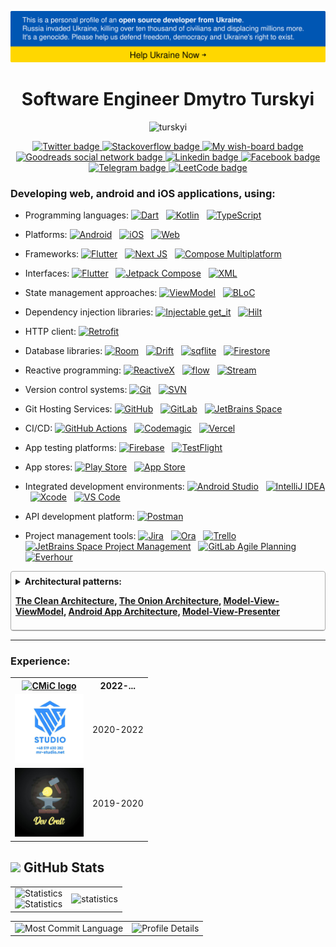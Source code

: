 [![Stand With Ukraine](https://raw.githubusercontent.com/vshymanskyy/StandWithUkraine/main/banner-personal-page.svg)](https://stand-with-ukraine.pp.ua)

<!--suppress HtmlDeprecatedAttribute -->
<div align="center">
  <a href="https://turskyi.github.io"></a>
  <h1 style="width:100%;height:10%;text-align:center;position:relative;top:40%;">Software Engineer Dmytro Turskyi</h1>
  <p align="center"> <img src="https://komarev.com/ghpvc/?username=turskyi&label=Profile%20views&color=0e75b6&style=plastic" alt="turskyi" /> </p>
</div>
<!--suppress HtmlDeprecatedAttribute -->
<p align="center">
    <!--- Twitter -->
 <a href="https://twitter.com/DmytroTurskyi">
  <img src="https://img.shields.io/twitter/follow/DmytroTurskyi.svg?style=social" alt="Twitter badge"/>
 </a>
   <!--- stack-overflow -->
  <a href="https://stackoverflow.com/users/10636137">
  <img src ="https://img.shields.io/badge/-Stackoverflow-gray?style=plastic&logo=stack-overflow&link=https://stackoverflow.com/users/10636137" alt="Stackoverflow badge"/>
 </a>
  <!--- my wish board -->
 <a href="https://mywishboard.com/@turskyi" target="_blank" rel="noopener noreferrer">
  <img src ="https://img.shields.io/badge/-My_Wishboard-orange?style=plastic&logo=mywishboard&logoColor=orange&link=https://mywishboard.com/@turskyi" alt="My wish-board badge"/>
 </a>
  <!--- Goodreads (books I read) -->
 <a href="https://www.goodreads.com/user/show/89268945-dmytro-turskyi" target="_blank" rel="noopener noreferrer">
  <img src ="https://img.shields.io/badge/-goodreads-beige?style=plastic&logo=goodreads&logoColor=brown&link=https://www.goodreads.com/user/show/89268945-dmytro-turskyi" alt="Goodreads social network badge"/>
 </a>
    <!--- LinkedIn (my company) -->
 <a href="https://www.linkedin.com/company/dmytro-turskyi">
  <img src ="https://img.shields.io/badge/-Dmytro_Turskyi-blue?style=plastic&logo=Linkedin&logoColor=white&link=https://www.linkedin.com/company/dmytro-turskyi" alt="Linkedin badge"/>
 </a>
    <!--- Facebook (group "clean architecture") -->
 <a href="https://www.facebook.com/groups/thecleanarchitecture/">
  <img src ="https://img.shields.io/badge/-The Clean Architecture-aliceblue?style=plastic&logo=Facebook&logoColor=blue&link=https://www.facebook.com/groups/thecleanarchitecture/" alt="Facebook badge"/>
 </a>
    <!--- telegram (group "clean architecture") -->
 <a href="https://t.me/the_clean_architecture">
  <img src="https://img.shields.io/static/v1?label=join&message=The Clean Architecture&labelColor=333940&logo=telegram&logoColor=white&color=229ED9" alt="Telegram badge">
 </a>
    <!--- LeetCode -->
 <a href="https://leetcode.com/u/Turskyi/">
  <img src ="https://img.shields.io/badge/LeetCode-000000?style=plastic&logo=LeetCode&link=https://leetcode.com/u/Turskyi" alt="LeetCode badge"/>
 </a>
</p>

### Developing web, android and iOS applications, using:

- Programming languages:
  [![Dart](https://img.shields.io/badge/dart-%230175C2.svg?style=plastic&&logo=dart)](https://dart.dev)
  &nbsp;
  [![Kotlin](https://img.shields.io/badge/kotlin-%237F52FF.svg?style=plastic&logo=kotlin&logoColor=white)](https://kotlinlang.org)
  &nbsp;
  [![TypeScript](https://img.shields.io/badge/typescript-white.svg?style=plastic&logo=typescript)](https://www.typescriptlang.org/)
  &nbsp;

- Platforms:
  [![Android](https://img.shields.io/badge/Android-3DDC84?style=plastic&logo=android&logoColor=white)](https://www.android.com/intl/en_ca/what-is-android/)
  &nbsp;
  [![iOS](https://img.shields.io/badge/iOS-000000?style=plastic&logo=ios)](https://developer.apple.com/ios/)
  &nbsp;
  [![Web](https://img.shields.io/badge/web-%238DD6F9.svg?style=plastic&logo=web)](https://en.wikipedia.org/wiki/Web_platform)
  &nbsp;

- Frameworks:
  [![Flutter](https://img.shields.io/badge/Flutter-%2302569B.svg?style=plastic&logo=Flutter)](https://flutter.dev)
  &nbsp;
  [![Next JS](https://img.shields.io/badge/Next-black?style=plastic&logo=next.js)](https://nextjs.org)
  &nbsp;
  [![Compose Multiplatform](https://img.shields.io/badge/Compose_Multiplatform-blue?style=plastic&logo=jetpackcompose&logoColor=white)](https://www.jetbrains.com/lp/compose-multiplatform/)
  &nbsp;

- Interfaces:
  [![Flutter](https://img.shields.io/badge/Flutter-%230081CB.svg?style=plastic&logo=Flutter)](https://flutter.dev/docs/development/ui)
  &nbsp;
  [![Jetpack Compose](https://img.shields.io/badge/Jetpack_Compose-white?style=plastic&logo=jetpackcompose)](https://www.jetpackcompose.net/jetpack-compose-introduction)
  &nbsp;
  [![XML](https://img.shields.io/badge/XML-%23107C10.svg?style=plastic&logo=XML)](https://developer.android.com/guide/topics/ui/declaring-layout)
  &nbsp;

- State management approaches:
  [![ViewModel](https://img.shields.io/badge/ViewModel-1997B5&.svg?style=plastic&logo=ViewModel)](https://developer.android.com/reference/androidx/lifecycle/ViewModel)
  &nbsp;
  [![BLoC](https://img.shields.io/badge/BLoC-00CCBB.svg?style=plastic&logo=reasonstudios)](https://bloclibrary.dev/#/)
  &nbsp;

- Dependency injection libraries:
  [![Injectable get_it](https://img.shields.io/badge/injectable-025E8C.svg?style=plastic&logo=injectable)](https://pub.dev/packages/injectable)
  &nbsp;
  [![Hilt](https://img.shields.io/badge/Hilt-3DDC84.svg?style=plastic&logo=Hilt)](https://developer.android.com/training/dependency-injection/hilt-android)
  &nbsp;

- HTTP client:
  [![Retrofit](https://img.shields.io/badge/Retrofit-grass.svg?style=plastic&logo=Retrofit)](https://mings.in/retrofit.dart/)
  &nbsp;

- Database libraries:
  [![Room](https://img.shields.io/badge/Room-green.svg?style=plastic&logo=room)](https://developer.android.com/training/data-storage/room)
  &nbsp;
  [![Drift](https://img.shields.io/badge/Drift-grey.svg?style=plastic&logo=drift)](https://drift.simonbinder.eu)
  &nbsp;
  [![sqflite](https://img.shields.io/badge/sqflite-%2307405e.svg?style=plastic&logo=sqflite)](https://pub.dev/packages/sqflite)
  &nbsp;
  [![Firestore](https://img.shields.io/badge/Firestore-orange.svg?style=plastic&logo=firebase&logoColor=white)](https://firebase.google.com/docs/firestore)
  &nbsp;

- Reactive programming:
  [![ReactiveX](https://img.shields.io/badge/ReactiveX-%23B7178C.svg?style=plastic&logo=reactivex)](http://reactivex.io/)
  &nbsp;
  [![flow](https://img.shields.io/badge/flow-%23FF6F00.svg?style=plastic&logo=flow)](https://developer.android.com/kotlin/flow)
  &nbsp;
  [![Stream](https://img.shields.io/badge/Stream-0F79AF?style=plastic&logo=stream)](https://dart.dev/tutorials/language/streams)
  &nbsp;

- Version control systems:
  [![Git](https://img.shields.io/badge/-Git-black?style=plastic&logo=git)](https://git-scm.com)
  &nbsp;
  [![SVN](https://img.shields.io/badge/-SVN-blue?style=plastic&logo=subversion)](https://subversion.apache.org)
  &nbsp;

- Git Hosting Services:
  [![GitHub](https://img.shields.io/badge/-GitHub-181717?style=plastic&logo=github)](https://github.com)
  &nbsp;
  [![GitLab](https://img.shields.io/badge/gitlab-%23181717.svg?style=plastic&logo=gitlab)](https://about.gitlab.com)
  &nbsp;
  [![JetBrains Space](https://img.shields.io/badge/JetBrains_Space-%237F52FF.svg?style=plastic&logo=JetBrains)](https://www.jetbrains.com/space/)
  &nbsp;

- CI/CD:
  [![GitHub Actions](https://img.shields.io/badge/github%20actions-%232671E5.svg?style=plastic&logo=githubactions&logoColor=white)](https://docs.github.com/en/actions)
  &nbsp;
  [![Codemagic](https://img.shields.io/badge/codemagic-blue.svg?style=plastic&logo=codemagic)](https://codemagic.io/)
  &nbsp;
  [![Vercel](https://img.shields.io/badge/vercel-%23000000.svg?style=plastic&logo=vercel)](https://vercel.com/features/previews)
  &nbsp;

- App testing platforms:
  [![Firebase](https://img.shields.io/badge/Firebase_App_Distribution-%23039BE5.svg?style=plastic&logo=firebase)](https://firebase.google.com/docs/app-distribution)
  &nbsp;
  [![TestFlight](https://img.shields.io/badge/TestFlight-black.svg?style=plastic&logo=apple)](https://developer.apple.com/testflight/)
  &nbsp;

- App stores:
  [![Play Store](https://img.shields.io/badge/Google_Play-414141?style=plastic&logo=google-play)](https://play.google.com/store/apps/dev?id=8790223297246728168)
  &nbsp;
  [![App Store](https://img.shields.io/badge/App_Store-0D96F6?style=plastic&logo=app-store&logoColor=white)](https://www.apple.com/ca/app-store/developing-for-the-app-store/)

- Integrated development environments:
  [![Android Studio](https://img.shields.io/badge/Android%20Studio-3DDC84.svg?style=plastic&logo=android-studio&logoColor=white)](https://developer.android.com/studio/intro)
  &nbsp;
  [![IntelliJ IDEA](https://img.shields.io/badge/IntelliJ_IDEA-purple.svg?style=plastic&logo=intellij-idea)](https://www.jetbrains.com/idea/)
  &nbsp;
  [![Xcode](https://img.shields.io/badge/Xcode-007ACC?style=plastic&logo=Xcode&logoColor=white)](https://developer.apple.com/xcode/)
  &nbsp;
  [![VS Code](https://img.shields.io/badge/-VS%20Code-007ACC?style=plastic&logo=visual-studio-code)](https://code.visualstudio.com)
  &nbsp;

- API development platform:
  [![Postman](https://img.shields.io/badge/Postman-FF6C37?style=plastic&logo=postman&logoColor=white)](https://www.postman.com)
  &nbsp;

- Project management tools:
  [![Jira](https://img.shields.io/badge/jira-%230A0FFF.svg?style=plastic&logo=jira)](https://www.atlassian.com/software/jira)
  &nbsp;
  [![Ora](https://img.shields.io/badge/Ora-purple.svg?style=plastic&logo=ora)](https://ora.pm)
  &nbsp;
  [![Trello](https://img.shields.io/badge/Trello-%23026AA7.svg?style=plastic&logo=Trello)](https://trello.com/tour)
  &nbsp;
  [![JetBrains Space Project Management](https://img.shields.io/badge/JetBrains_Space_Project_Management-%237F52FF.svg?style=plastic&logo=JetBrains)](https://www.jetbrains.com/space/features/project-management.html)
  &nbsp;
  [![GitLab Agile Planning](https://img.shields.io/badge/GitLab%20Agile%20Planning-%23181717.svg?style=plastic&logo=gitlab)](https://about.gitlab.com/solutions/agile-delivery/)
  &nbsp;
  [![Everhour](https://img.shields.io/badge/Everhour-green.svg?style=plastic&logo=everhour)](https://everhour.com)
  &nbsp;

  <!--- Start of the list with architectural patterns -->

<details style="border: 1px solid #aaa; border-radius: 4px; padding: 0.5em 0.5em 0;">
  <summary style="font-weight: bold; margin: -0.5em -0.5em 0; padding: 0.5em; border-bottom: 1px solid #aaa;">Architectural patterns:

[The Clean Architecture](https://blog.cleancoder.com/uncle-bob/2012/08/13/the-clean-architecture.html), [The Onion Architecture](https://jeffreypalermo.com/2008/07/the-onion-architecture-part-1/), [Model-View-ViewModel](https://learn.microsoft.com/en-us/dotnet/architecture/maui/mvvm#the-mvvm-pattern), [Android App Architecture](https://developer.android.com/topic/architecture), [Model-View-Presenter](https://en.wikipedia.org/wiki/Model–view–presenter)

  </summary>
<a href="https://blog.cleancoder.com/uncle-bob/2012/08/13/the-clean-architecture.html">
 <!--suppress CheckImageSize -->
 <img src="patterns/the-clean-architecture.png" width="800"  alt="Clean architecture pattern">
</a>

<a href="https://jeffreypalermo.com/2008/07/the-onion-architecture-part-1/">
 <!--suppress CheckImageSize -->
 <img src="patterns/onion_architecture.jpeg" width="800"  alt="Onion architecture pattern">
</a>

<a href="https://learn.microsoft.com/en-us/dotnet/architecture/maui/mvvm#the-mvvm-pattern">
 <!--suppress CheckImageSize -->
 <img src="patterns/model_view_viewmodel.png" width="800"  alt="Model-View-ViewModel pattern">
</a>

<a href="https://developer.android.com/topic/architecture">
 <!--suppress CheckImageSize -->
 <img src="patterns/app_architecture.png" width="800"  alt="Android App Architecture pattern">
</a>

<a href="https://en.wikipedia.org/wiki/Model–view–presenter">
 <!--suppress CheckImageSize -->
 <img src="patterns/model_view_presenter.jpeg" width="800"  alt="Model-View-Presenter pattern">
</a>
</details>
    <!--- end of the list with architectural patterns -->
    
-----

### Experience:

<table style="width:100%">
      <!--- CMiC -->
  <tr>
    <th>
     <a href="https://cmicglobal.com">
      <img src ="https://cmicglobal.wpenginepowered.com/wp-content/uploads/2018/02/CMiC-logo-color.svg" width="110"   alt="CMiC logo">
     </a>
    </th>
    <th>2022-...</th>
  </tr>
       <!--- MR Studio -->
  <tr>
    <td>
     <a href="https://www.facebook.com/MyRoadStudio">
      <!--suppress CheckImageSize -->
      <img src="logos/mrstudio.jpg" width="110"  alt="MR studio Oleksandr Hrubalskyi">
     </a>
    </td>
    <td>2020-2022</td>
  </tr>
         <!--- dev craft -->
  <tr>
    <td>
     <a href="https://www.instagram.com/devcraft_official">
      <!--suppress CheckImageSize -->
      <img src ="logos/dev-craft-logo.jpg" width="110"  alt="Dev Craft logo">
     </a>
    </td>
    <td>2019-2020</td>
  </tr>
</table>

## <img src="https://media.giphy.com/media/iY8CRBdQXODJSCERIr/giphy.gif" width="35"><b> GitHub Stats </b>

<!--- stats (start) -->
<table style="width:100%">
 <tr border="none">
  <td>
   <img width="100%" src="https://github-readme-stats.vercel.app/api?username=Turskyi&include_all_commits=true&count_private=true&hide=JavaScript&show_icons=true&line_height=20&title_color=7A7ADB&icon_color=2234AE&text_color=D3D3D3&bg_color=0,000000,130F40"  alt="Statistics"/>
    <br>
   <img src="https://github-readme-streak-stats.herokuapp.com/?user=Turskyi&theme=buefy-dark&hide_border=false"  alt="Statistics"/> 
  </td>

  <td >
   <img src="https://github-readme-stats.vercel.app/api/top-langs/?username=Turskyi&layout=pie&show_icons=true&locale=en&title_color=7A7ADB&icon_color=2234AE&text_color=D3D3D3&bg_color=0,000000,130F40&hide_border=false&no-bg=true&no-frame=true&langs_count=10&include_all_commits=true&count_private=true&hide=JavaScript,C%2B%2B,CMake,Python,Ruby,C,Objective-C" alt="statistics"/>
  </td>
 </tr>
</table>

<table style="width:100%; max-width:850px;">
 <tr border="none">
  <td>
   <img src="https://github-profile-summary-cards.vercel.app/api/cards/most-commit-language?username=Turskyi&theme=github_dark" alt="Most Commit Language"/>
  </td>
  <td>
   <img src="https://github-profile-summary-cards.vercel.app/api/cards/profile-details?username=Turskyi&theme=github_dark" alt="Profile Details"/>
  </td>
 </tr>
</table>

<!--- stats (end) -->
